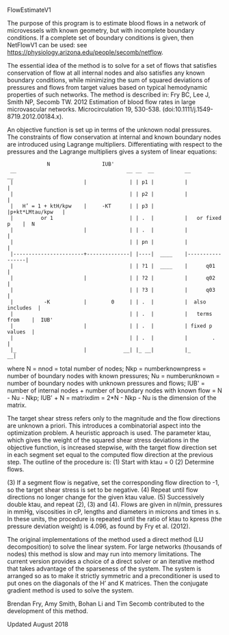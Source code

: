 FlowEstimateV1

The purpose of this program is to estimate blood flows in a network of microvessels with known geometry, but with incomplete boundary conditions. If a complete set of boundary conditions is given, then NetFlowV1 can be used: see https://physiology.arizona.edu/people/secomb/netflow.

The essential idea of the method is to solve for a set of flows that satisfies conservation of flow at all internal nodes and also satisfies any known boundary conditions, while minimizing the sum of squared deviations of pressures and flows from target values based on typical hemodynamic properties of such networks. The method is described in:
Fry BC, Lee J, Smith NP, Secomb TW. 2012 Estimation of blood flow rates in large microvascular networks. Microcirculation 19, 530-538. (doi:10.1111/j.1549-8719.2012.00184.x).

An objective function is set up in terms of the unknown nodal pressures. The constraints of flow conservation at internal and known boundary nodes are introduced using Lagrange multipliers. Differentiating with respect to the pressures and the Lagrange multipliers gives a system of linear equations:

                 N                 IUB'
     __                                    __ __  __          __               __
     |                       |              | | p1 |          |                 |
     |                                      | | p2 |          |                 |
     |   H’ = 1 + ktH/kpw    |     -KT      | | p3 |          |p+kt*LMtau/kpw   |
     |         or 1                         | | .  |          |   or fixed p    |  N
     |                       |              | | .  |          |                 |
     |                                      | | pn |          |                 |
     |-----------------------+--------------| |----|  ____    |-----------------|
     |                                      | | ?1 |  ____    |      q01        |
     |                       |              | | ?2 |          |      q02        |
     |                                      | | ?3 |          |      q03        |
     |          -K           |        0     | | .  |          |  also includes  |
     |                                      | | .  |          |   terms from    |  IUB'
     |                       |              | | .  |          | fixed p values  |
     |                                      | | .  |          |        .        |
     |_                      |            __| |_ __|          |_              __|   

where N = nnod = total number of nodes;
Nkp = numberknownpress = number of boundary nodes with known pressures;
Nu  = numberunknown = number of boundary nodes with unknown pressures and flows;
IUB' = number of internal nodes + number of boundary nodes with known flow
      = N - Nu - Nkp;
IUB' + N = matrixdim = 2*N - Nkp - Nu is the dimension of the matrix.

The target shear stress refers only to the magnitude and the flow directions are unknown a priori. This introduces a combinatorial aspect into the optimization problem. A heuristic approach is used. The parameter ktau, which gives the weight of the squared shear stress deviations in the objective function, is increased stepwise, with the target flow direction set in each segment set equal to the computed flow direction at the previous step. The outline of the procedure is:
(1) Start with ktau = 0
(2) Determine flows. 

(3) If a segment flow is negative, set the corresponding flow direction to -1, so the target shear stress is set to be negative.
(4) Repeat until flow directions no longer change for the given ktau value.
(5) Successively double ktau, and repeat (2), (3) and (4).
Flows are given in nl/min, pressures in mmHg, viscosities in cP, lengths and diameters in microns and times in s. In these units, the procedure is repeated until the ratio of ktau to kpress (the pressure deviation weight) is 4.096, as found by Fry et al. (2012). 

The original implementations of the method used a direct method (LU decomposition) to solve the linear system. For large networks (thousands of nodes) this method is slow and may run into memory limitations. The current version provides a choice of a direct solver or an iterative method that takes advantage of the sparseness of the system. The system is arranged so as to make it strictly symmetric and a preconditioner is used to put ones on the diagonals of the H’ and K matrices. Then the conjugate gradient method is used to solve the system. 

Brendan Fry, Amy Smith, Bohan Li and Tim Secomb contributed to the development of this method.

Updated August 2018
